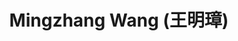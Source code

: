 ---
layout: profile
title: Mingzhang Wang (王明璋)
description: 
img: assets/img/mingzhang_wang.jpg
redirect:
year: 2020
category: PhD Students
email: oier0528@sjtu.edu.cn
---